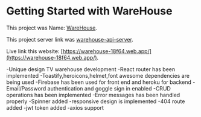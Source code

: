 # Getting Started with WareHouse

This project was Name: [WareHouse](https://warehouse-18f64.web.app/).

This project server link was [warehouse-api-server](https://warehouse-api-server.herokuapp.com/).

Live link this website: [https://warehouse-18f64.web.app/](https://warehouse-18f64.web.app/).

-Unique design TV warehouse development
-React router has been implemented
-Toastify,heroicons,helmet,font awesome dependencies are being used
-Firebase has been used for front end and heroku for backend
-Email/Password authentication and goggle sign in enabled
-CRUD operations has been implemented
-Error messages has been handled properly
-Spinner added
-responsive design is implemented
-404 route added
-jwt token added
-axios support